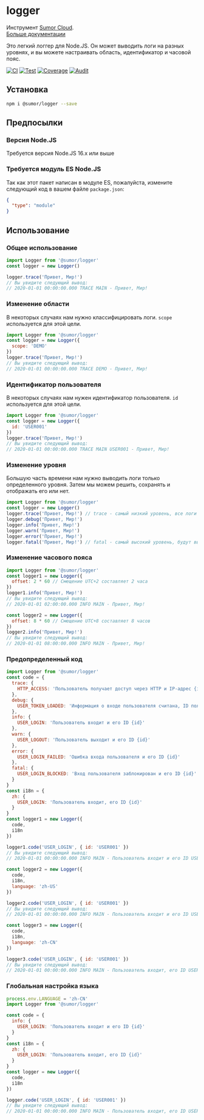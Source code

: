 # logger

Инструмент [Sumor Cloud](https://sumor.cloud).  
[Больше документации](https://sumor.cloud/logger)

Это легкий логгер для Node.JS.
Он может выводить логи на разных уровнях, и вы можете настраивать область, идентификатор и часовой пояс.

[![CI](https://github.com/sumor-cloud/logger/actions/workflows/ci.yml/badge.svg)](https://github.com/sumor-cloud/logger/actions/workflows/ci.yml)
[![Test](https://github.com/sumor-cloud/logger/actions/workflows/ut.yml/badge.svg)](https://github.com/sumor-cloud/logger/actions/workflows/ut.yml)
[![Coverage](https://github.com/sumor-cloud/logger/actions/workflows/coverage.yml/badge.svg)](https://github.com/sumor-cloud/logger/actions/workflows/coverage.yml)
[![Audit](https://github.com/sumor-cloud/logger/actions/workflows/audit.yml/badge.svg)](https://github.com/sumor-cloud/logger/actions/workflows/audit.yml)

## Установка

```bash
npm i @sumor/logger --save
```

## Предпосылки

### Версия Node.JS

Требуется версия Node.JS 16.x или выше

### Требуется модуль ES Node.JS

Так как этот пакет написан в модуле ES, пожалуйста, измените следующий код в вашем файле `package.json`:

```json
{
  "type": "module"
}
```

## Использование

### Общее использование

```js
import Logger from '@sumor/logger'
const logger = new Logger()

logger.trace('Привет, Мир!')
// Вы увидите следующий вывод:
// 2020-01-01 00:00:00.000 TRACE MAIN - Привет, Мир!
```

### Изменение области

В некоторых случаях нам нужно классифицировать логи. `scope` используется для этой цели.

```js
import Logger from '@sumor/logger'
const logger = new Logger({
  scope: 'DEMO'
})
logger.trace('Привет, Мир!')
// Вы увидите следующий вывод:
// 2020-01-01 00:00:00.000 TRACE DEMO - Привет, Мир!
```

### Идентификатор пользователя

В некоторых случаях нам нужен идентификатор пользователя. `id` используется для этой цели.

```js
import Logger from '@sumor/logger'
const logger = new Logger({
  id: 'USER001'
})
logger.trace('Привет, Мир!')
// Вы увидите следующий вывод:
// 2020-01-01 00:00:00.000 TRACE MAIN USER001 - Привет, Мир!
```

### Изменение уровня

Большую часть времени нам нужно выводить логи только определенного уровня. Затем мы можем решить, сохранять и отображать его или нет.

```js
import Logger from '@sumor/logger'
const logger = new Logger()
logger.trace('Привет, Мир!') // trace - самый низкий уровень, все логи будут выведены
logger.debug('Привет, Мир!')
logger.info('Привет, Мир!')
logger.warn('Привет, Мир!')
logger.error('Привет, Мир!')
logger.fatal('Привет, Мир!') // fatal - самый высокий уровень, будут выведены только критические ошибки
```

### Изменение часового пояса

```js
import Logger from '@sumor/logger'
const logger1 = new Logger({
  offset: 2 * 60 // Смещение UTC+2 составляет 2 часа
})
logger1.info('Привет, Мир!')
// Вы увидите следующий вывод:
// 2020-01-01 02:00:00.000 INFO MAIN - Привет, Мир!

const logger2 = new Logger({
  offset: 8 * 60 // Смещение UTC+8 составляет 8 часов
})
logger2.info('Привет, Мир!')
// Вы увидите следующий вывод:
// 2020-01-01 08:00:00.000 INFO MAIN - Привет, Мир!
```

### Предопределенный код

```js
import Logger from '@sumor/logger'
const code = {
  trace: {
    HTTP_ACCESS: 'Пользователь получает доступ через HTTP и IP-адрес {ip}'
  },
  debug: {
    USER_TOKEN_LOADED: 'Информация о входе пользователя считана, ID пользователя {id}'
  },
  info: {
    USER_LOGIN: 'Пользователь входит и его ID {id}'
  },
  warn: {
    USER_LOGOUT: 'Пользователь выходит и его ID {id}'
  },
  error: {
    USER_LOGIN_FAILED: 'Ошибка входа пользователя и его ID {id}'
  },
  fatal: {
    USER_LOGIN_BLOCKED: 'Вход пользователя заблокирован и его ID {id}'
  }
}
const i18n = {
  zh: {
    USER_LOGIN: 'Пользователь входит, его ID {id}'
  }
}
const logger1 = new Logger({
  code,
  i18n
})

logger1.code('USER_LOGIN', { id: 'USER001' })
// Вы увидите следующий вывод:
// 2020-01-01 00:00:00.000 INFO MAIN - Пользователь входит и его ID USER001

const logger2 = new Logger({
  code,
  i18n,
  language: 'zh-US'
})

logger2.code('USER_LOGIN', { id: 'USER001' })
// Вы увидите следующий вывод:
// 2020-01-01 00:00:00.000 INFO MAIN - Пользователь входит и его ID USER001

const logger3 = new Logger({
  code,
  i18n,
  language: 'zh-CN'
})

logger3.code('USER_LOGIN', { id: 'USER001' })
// Вы увидите следующий вывод:
// 2020-01-01 00:00:00.000 INFO MAIN - Пользователь входит, его ID USER001
```

### Глобальная настройка языка

```js
process.env.LANGUAGE = 'zh-CN'
import Logger from '@sumor/logger'

const code = {
  info: {
    USER_LOGIN: 'Пользователь входит и его ID {id}'
  }
}
const i18n = {
  zh: {
    USER_LOGIN: 'Пользователь входит, его ID {id}'
  }
}
const logger = new Logger({
  code,
  i18n
})

logger.code('USER_LOGIN', { id: 'USER001' })
// Вы увидите следующий вывод:
// 2020-01-01 00:00:00.000 INFO MAIN - Пользователь входит, его ID USER001
```
